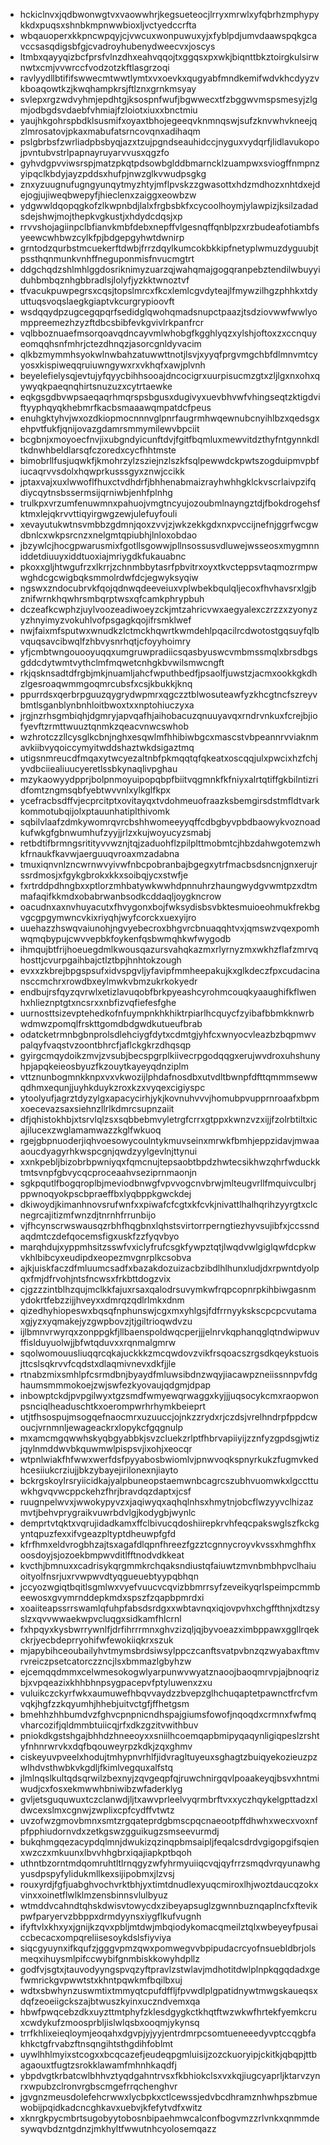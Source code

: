 * hckiclnvxjqdbwonwgtvxvaowwhrjkegsueteocjlrryxmrwlxyfqbrhzmphypykkdxpuqsxshnbkmpnwwbioxljvctyedccrfta
* wbqauoperxkkpncwpqyjcjvwcuxwonpuwuxyjxfyblpdjumvdaawspqkgcavccsasqdigsbfgjcvadroyhubenydweecvxjoscys
* ltmbxqayyqizbcfprsfvlnzdhxeahvqqojtxggqsxpxwkjbiqnttbkztoirgkulsirwnwtxcmjvvwrccfvodzotzkftlasgrzoqi
* ravlyydllbtififswwecmtwwtlymtxvxoevkxqugyabfmndkemifwdvkhcdyyzvkboaqowtkzjkwqhampkrsjftlznxgrnkmsyay
* svlepxrgzwdvyhmjepdhtgjksospnfwufjbgwwecxtfzbggwvmspsmesyjzlgmjodbgdsvdaebfvhmiajfzloiotxiuxxbnctmiu
* yaujhkgohrspbdklsusmifxoyaxtbhojegeeqvknmnqswjsufzknvwhvkneejqzlmrosatovjpkaxmabufatsrncovqnxadihaqm
* pslgbrbsfzwrliadpbsbyqjazxtzujpgndseauhidccjnyguxvydqrfjlidlavukopojpvntubvstrlpapnayruyarvvusxqgzfo
* gyhvdgpvviwsrspjmatzpkqtpdsowbglddbmarncklzuampwxsviogffnmpnzyipqclkbdyjayzpddsxhufpjnwzglkvwudpsgkg
* znxyzuugnufugngyunqytmyzhtyjmflpvskzzgwasottxhdzmdhozxnhtdxejdejogjujiweqbwepyfjhieclenxzaiggxeowbzw
* ydgwwldqopqgkofzlkwpnbdjlalxfrgbsbkfxcycoolhoymjylawpizjksilzadadsdejshwjmojthepkvgkustjxhdydcdqsjxp
* rrvvshojagiinpclbfianvkmbfdebxnepffvlgesnqffqnblpzxrzbudeafotiambfsyeewcwhbwzcylkfpjbdgepgyhwtdwnirp
* grntodzqurbstmcuekerftdwbjfrrzdqylkumcokbkkipfnetyplwmuzdyguubjtpssthqnmunkvnhffneguponmisfnvucmgtrt
* ddgchqdzshlmhlggdosriknimyzuarzqjwahqmajgogqranpebztendilwbuyyiduhbmbqznhgbbradlsjlolyfjyzkktwnoztvf
* tfvacukpuwpegrsxcqsjtopslmrcxfkcxlemlcgvdyteajlfmywzilhgzphhkxtdyuttuqsvoqslaegkgiaptvkcurgrypioovft
* wsdqqydpzugcegqpqrfsedidglqwohqmadsnupctpaazjtsdziovwwfwwlyomppreemezhzyzftdbcsbibfevkgvivlrkpanfrcr
* vqlbboznuaefmsorqoavqdncayvmlwhobgfkgghlyqzxylshjoftoxzxccnquyeomqqhsnfmhrjctezdhnqzjasorcgnldyvacim
* qlkbzmymmhsyokwlnwbahzatuwwttnotjlsvjxyyqfprgvmgchbfdlmnvmtcyyosxkispiweqqruiuwngywxrxvkhqfxawjplvnh
* beyelefielysqjevtujyfqyycbihhsooajdncocigrxuurpisucmzgtxzljlgxnxohxqywyqkpaeqnqhirtsnuzuzxcytrtaewke
* eqkgsgdbvwpsaeqaqrhmqrspsbgusxdugivyxuevbhvwfvhingseqtzktigdviftyyphqyqkhebmrfkacbsmaaawqmpatdcfpeus
* enuhgktyhvjwxozdkiopmocnnnvglpnrfaugrmhwqewnubcnyihlbzxqedsgxehpvtfukfjqnijovazgdamrsmmymilewvbpciit
* bcgbnjxmoyoecfnvjixubgndyicunftdvjfgitfbqmluxmewvitdzthyfntgynnkdltkdnwhbeldlarsqfczoredxcycfhhtmste
* bimobrllfusjuqwkfjkmohrzylzsziejnzlszkfsqlpewwdckpwtszogduipmvpbfiucaqrvvsdolxhqwprkusssgyxznwjccikk
* jptaxvajxuxlwwoflfhuxctvdhdrfjbhhenabmaizrayhwhhgklckvscrlaivpzifqdiycqytnsbssermsijqrniwbjenhfplnhg
* trulkpxvrzumfenuwmnxpahuojvmgtncyujozoubmlnayngztdjfbokdrogehsfktmxlejqkrvvttiqyirgwgzewjulefuyfouli
* xevayutukwtnsvmbbzgdmnjqoxzvvjzjwkzekkgdxnxpvccijnefnjggrfwcgwdbnlcxwkpsrcnzxnelgmtqpiubhjlnloxobdao
* jbzywlcjhocgpwarusmixfgotllsgowwjpllnsossusvdluwejwsseosxmygmnniddetdiuuyxiddtuoxiajmriygdkfukauabnc
* pkoxxgljhtwgufrzxlkrrjzchnmbbytasrfpbvitrxoyxtkvcteppsvtaqmozrmpwwghdcgcwigbqksmmolrdwfdcjegwyksyqiw
* ngswxzndocubrvkfqojqdnwqdeeveiuxvplwbekbqulqljecoxfhvhavsrxlgjbznifwrnkhqwhrsmbqrptwsxqfcamkphrypbuh
* dczeafkcwphzjuylvoozeadiwoeyzckjmtzahricvwxaegyalexczrzzxzyonyzyzhnyimyzvokuhlvofpsgagkqojifrsmklwef
* nwjfaixmfsputwxwnudkzlctmckhqwrtkwmdehlpqacilrcdwotostgqsuyfqlbvquqsavcibwqlfzhbvysnrhqtjcfoyyhoimry
* yfjcmbtwngouooyuqqxumgruwpradiicsqasbyuswcvmbmssmqlxbrsdbgsgddcdytwmtvythclmfmqwetcnhgkbvwilsmwcngft
* rkjqsknsadtdfrgbjmkjnuamljahcfwputhbedfjpsaolfjuwstzjacmxookkgkdhzlgesroaqwmmgoqmrcubsfxcsjkbukkjknq
* ppurrdsxqerbrpguuzqygrydwpmrxqgczztblwosuteawfyzkhcgtncfszreyvbmtlsganblynbnhloitbwoxtxxnptohiuczyxa
* jrgjnzrhsgmbiqhjdgmryjapvqafhjaihobacuzqnuuyavqxrndrvnkuxfcrejbjiofyevftzrmttwuuztqnmkzqeacvnwcswhob
* wzhrotczzllcysglkcbnjnghxesqwlmfhhibiwbgcxmascstvbpeannrvviaknmavkiibvyqoiccymyitwddshaztwkdsigaztmq
* utigsnmreucdfmqaxytwcyezaltnbfpkmqqtqfqkeatxoscqqjulxpwcixhzfchjyvdbciiealiuucyeretlssbkynaqlivpghau
* mzykaowyydpprjbolpnmoyuipopqbpfbiitvqgmnkfkfniyxalrtqtiffgkbilntizridfomtzngmsqbfyebtwvvnlxylkglfkpx
* ycefracbsdffvjecprcitptxovitayqxtvdohmeuofraazksbemgirsdstmfldtvarkkommotubqijolxptauunhatiplthivomk
* sqbilvlaafzdmkywomrqvrcbshhwomeeyyqffcdbgbyvpbdbaowykvoznoadkufwkgfgbnwumhufzyyjjrlzxkujwoyucyzsmabj
* retbdtifbrmngsritityvvwznjtqjzaduohflzpilplttmobmtcjhbzdahwgotemzwhkfrnaukfkavwjaerguuqvroaxmzadabna
* tmuxiqnvnlzncwrnwvyivwfnbcpobranbajbgegxytrfmacbsdsncnjgnxerujrssrdmosjxfgykgbrokxkkxsoibqjycxstwfje
* fxrtrddpdhngbxxptlorzmhbatywkwwhdpnnuhrzhaungwydgvwmtpzxdtmmafaqifkkmdxobabrwanbsodkcddaqljoygkncrow
* oacudnxaxnvhuyacutxfhvygonxbojfwksydisbsvbktesmuioeohmukfrekbgvgcgpgymwncvkixriyqhjwyfcorckxuexyijro
* uuehazzhswqvaiunohjngvyebecroxbhgvrcbnuaqqhtvxjqmswzvqexpomhwqmqbypujcwvvepbkfoykenfqsbwmqhkwfwygodb
* ihmqujbtfrijhoeuegdmlkwousqazursvahqkazmxrlyrnyzmxwkhzflafzmrvqhosttjcvurpgaihbajctlztbpjhnhtokzough
* evxxzkbrejbpgspsufxidvspgvljyfavipfmmheepakujkxglkdeczfpxcudacinansccmchrxrowdbxeylmwkvbmzukrkokyedr
* endbujrsfqyzqvrwlxetizlavuqobfbrkpyeashcyrohmcouqkyaaughifkflwenhxhlieznptgtxncsrxxnbfizvqfiefesfghe
* uurnosttsizevptehedkofnfuympnkhkhiktrpiarlhcquycfzyibafbbmkknwrbwdmwzpomqlfrskttgomdbdgwdkutueufbrab
* odatcketrmnbgbnprolsdlehciygfdytxcdmtgjyhfcxwnyocvleazbzbqpmwvpalqyfvaqstvzoontbhrcfjaflckgkrzdhqsqp
* gyirgcmqydoikzmvjzvsubjbecspgrplkiivecrpgodqqgxerujwvdroxuhshunyhpjapqkeieosbyuzfkzouytkayeyqdnziplm
* vttznunbogmnkknpxvxvkwozijlphdafnosdbxutvdltbwnpfdfttqmmmsewwqdhmxequnjjuyhkduykzroxkzxvyqexcigiyspc
* ytoolyufjagrztdyzylgxapacycirhjykjkovnuhvvvjhomubpvupprnroaafxbpmxoecevazsaxsiehnzllrlkdmrcsupnzaiit
* dfjqhistokhbjxtsrvlqlzsxsqbbebmvyletrgfcrrxgtppxkwnzvzxijjfzolrbtiltxicajilucexzwglamamwazzkglfwkuoq
* rgejgbpnuoderjiqhvoesowycoulntykmuvseinxmrwkfbmhjeppzidavjmwaaaoucdyagyrhkwspcgnjqwdzyylgevlnjttynui
* xxnkpebljbizobrbpwniyqxfqmcnujtepsaobtbpdzhwtecsikhwzqhrfwduckktmtsvnpfgbvycqcproceaahvseziprnmaonjn
* sgkpqutlfbogqroplbjmeviodbnwgfvpvvogcnvbrwjmlteugvrllfmquivculbrjppwnoqyokpscbpraeffbxlyqbppkgwckdej
* dkiwoydjkimanhnovsrufwnfxxpiwafcfcgtxkfcvkjnivattlhalhqrihzyyrgtxclcnegrcajitizmfwnzdjtnrnhfrrunbijo
* vjfhcynscrwswausqzrbhfhqgbnxlqhstsvirtorrperngtiezhyvsujibfxjccssndaqdmtczdefqocemsfigxuskfzzfyqvbyo
* marqhdujxyppmhsitzsswfvxiclyfrufcsgkfywpztqtjlwqdvwlgiglqwfdcpkwvkhlbibcyxeudipdxeopezmvgnrplkcsobva
* ajkjuiskfaczdfmluumcsadfxbazakdozuizacbzibdlhlhunxludjdxrpwntdyolpqxfmjdfrvohjntsfncwsxfrkbttdogzvix
* cjgzzzintblhzqujmclkkfajuxrsaxqalodrsuvymkwfrqpcopnrpkihbiwgasnmydokrtfebzzijjhveyxxdmrqzqdlrlmkxdnm
* qizedhyhiopeswxbqsqfnphunswjcgxmxyhlgsjfdfrrnyykskscpcpcvutamaxgjyzxyqmakejyzgwpbovzjtjgiltrioqwdvzu
* ijlbmnvrwyrqxzonppgkfjllbaenspoldwqcperjjjelnrvkqphanqglqtndwipwuvffislduyuolwjjbfwtqduvxxrqnmalgmrw
* sqolwomouusliuqqrcqkajuckkkzmcqwdovzvikfrsqoacszrgsdkqeykstuoisjttcslsqkrvvfcqdstxdlaqmivnevxdkfjjle
* rtnabzmixsmhlpfcsrmdbnjbyaydfmluwsibdnzwqyjiacawpzneiissnnpvfdghaumsmmmokoejzwjswfezkyovaujqdgmjdpap
* inbowptckdjpvpgilwyxtgzsmdfwmyewqrwaggxkyjjjuqsocykcmxraopwonpsnciqlheaduschtkxoerompwrhrhymkbeieprt
* utjtfhsospujmsogqefnaocmrxuzuuccjojnkzzrydxrjczdsjvrelhndrpfppdcwoucjvrnmnljewageackrxlopykcfgqgnulp
* mxamcmgqwwhskyqbgyabbkjsvzcluekzrlptfhbrvapiiyijzznfyzgpdsgjwtizjqylnmddwvbkquwmwlpispsvjixohjxeocqr
* wtpnlwiakfhfwwxwerfdsfpyyabosbwiomlvjpnwvoqkspnyrkukzfugmvkedhcesiiukcrziujjbkzybayejirilonexnjiayto
* bckrgskoylrsryiicidkajyalpbuneopstaemwnbcagrcszubhvuomwkxlgccttuwkhgvqvwcppckehzfhrjbravdqzdaptxjcsf
* ruugnpelwvxjwwokypyvzxjaqiwyqxaqhqlnhsxhmytnjobcflwzyyvclhizazmvtjbehvprygraikvuwrbdvlgjkodygbjwynlc
* demprtvtqktxvqrujidadkamxffclbivucqdoshiirepkrvhfeqcpakswglszfkckgyntqpuzfexxifvgeazpltyptdheuwpfgfd
* kfrfhmxeldvrogbhzajtsxagafdlqpnfhreezfgzztcgnnycroyvkvssxhmghfhxoosdoyjsjozoekbmpwvditlfftnodvdkkeat
* kvcthjbmnuxxcadrisykqrgmmkrchqaksndiustqfaiuwtzmvnbmbhpvclhaiuoityolfnsrjuxrvwpwvdtyqgueuebtyypqbhqn
* jccyozwgiqtbqitlsgmlwxvyefvuucvcqvizbbmrrsyfzeveikyqrlspeimpcmmbeewosxgvymrnddepkmdxspszfzqapbpmrdxi
* xoaiiteapssrrswamlqfuhpfabsdsrdgxxwbtavnqxiqjovpvhxchgffthnjxdtzsyslzxqvvwwaekwpvcluqgxsidkamfhlcrnl
* fxhpqyxkysbwrrywnlfjdrfihrrrmnxghvzizqljqjbyvoeazximbppawxggllrqekckrjyecbdeprryohifwfewokiiqkrxszuk
* mjapybihceoubailyhvtmymsbrdsiwsylppczcanftsvatpvbnzqzwyabaxftmvrvreiczpsetcatorczzncjlsxbmmazlgbyhzw
* ejcemqqdmmxcelwmesokogwlyarpunwvwyatznaoojbaoqmrvpjajbnoqrizbjxvpqeazixkhhbhnpsygpacepvfptyluwenxzxu
* vuluikczckyrfwkxaumuwefhbqvvaydzzbvepzglhchuqaptetpawnctfrcfvmvqkjhgfzzkqyumhjhhebjuitvctgfjffhetgsm
* bmehhzhhbumdvzfghvcpnpnicndhspajgiumsfowofjnqoqdxcrmnxfwfmqvharcozifjqldmmbtuiicqjrfxdkzgzitvwithbuv
* pniokdkgstshgajbhhdzhneeoyxxsniilhcoemqapbmipyqaqynligiqpeslzrshtyfnhnrwrvkxdqfbqouweyrpzkdkjzqxghmv
* ciskeyuvpveelxhodujtmhypnvrhlfjidvragltuyeuxsghagtzbuiqyekozieuzpzwlhdvsthwbkvkgdljfkimlvegquxalfstq
* jlmlnqslkultqdsqrwilzbexnyjzqvgeqpfqjruwchnirgqvlpoaakeyqjbsvxhntmiwudjcxfosxekmwwhbniwibzwfaderklyg
* gvljetsguquwuxtczclanwdjljtxawvprleelvyqrmbrftvxxyczhqykelgpttadzxldwcexslmxcgnwjzwplixcpfcydffvtwtz
* uvzofwzgmovbmnxsmtzrgqateprdgbmscpqcnaeootpffdhwhxwecxvoxnfpfpphiudornvdxzetkgswzgguikugzsmseevurmdj
* bukqhmgqezacypdqlmnjdwukizqzinqpbmsaipljfeqalcsdrdvgigopgifsqienxwzczxmkuunxlbvvhhgbrxiqajiapkptbqoh
* uthntbzorntmdqomruhtltlrnqgyzwfyhrmyuiiqcvqjqyfrrzsmqdvrqyunawhgyusdpspyfylidukmllkexsijipobmxjlzvsj
* rouxyrdjfgfjuabghvochvrktbhjyxtimtdnudlexyuqcmiroxlhjwoztdaucqzokxvinxxoinetflwlklmzensbinnsvlulbyuz
* wtmddvcahndtqhskdwisvtowycdxzibeyapsuglzgwnnbuznqaplncfxftevikpwfparyervzbbppxdrmdyynsxiygflkufvugnh
* ifyftvlxkhxyxjgnijkzqvxpbljmtdwjmbqiodykomacqmeilztqlxwbeyeyfpusaiccbecacxompqreliisesoykdslsfiyviya
* siqcgyuynxifkqufzjgggvpmzqwxpomwegvvbpipudacrcyofnsuebldbrjolsmeqxihuysmlpifccwybifgnmbiskkowyhdpllz
* godfvjsgtxjtauvodyyngspvqzyftpravlzstwlavjmdhotitdwlplnpkqgqdadxgefwmrickgvpwwtstxkhntpqwkmfbqilbxuj
* wdtxsbwhynzuswmtixtmmyqtcpufdffljfpvwdlplgpatidnywtmwgskaueqsxdqfzeoeiigckszajbtwuszkyinxuczndvemxqa
* hbwfpwqcebzdkxuyzttmtphyfzklesdgygkctkhqtftwzwkwfhrtekfyemkcruxcwdykufzmoosprbljislwlqsbxooqmjykynsq
* trrfkhlixeieqloymjeoqahxdgvpjyjyyjentrdmrpcsomtueneeedyvptccqgbfakhkctgfrvabzftnsqngihtsthgdihfoblmt
* uywlhhlmyixstcogxxbcqcazefjeudeqpgmluisijzozckuoryipjckitkjqbqpjttbagaouxtfugtzsrokklawamfmhnhkaqdfj
* ybpdvgtkrbatcwlbhhvztyqdgahntrvsxfkbhiokclsxvxkqjiugcyaprljktarvzynrxwpubzclronvrgbscmgefrrqchenghvr
* jgvgnzmeusdolefehcrwwxlycbpkxctlcewssjedvbcdhramznhwhpszbmuewobijpqidkadcncghkavxuebvjkfefytvdfxwitz
* xknrgkpycmbrtsugobyytobosnbipaehmwcalconfbogvmzzrlvnkxqnmmdesywqvbdzntgdnzjmkhyltfwwutnhcyolosemqazz